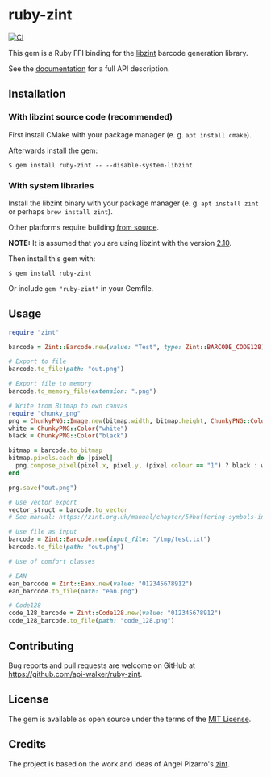 # ruby-zint

[![CI](https://github.com/api-walker/ruby-zint/actions/workflows/main.yml/badge.svg)](https://github.com/api-walker/ruby-zint/actions/workflows/main.yml)

This gem is a Ruby FFI binding for the [libzint](http://www.zint.org.uk) barcode generation library.

See the [documentation](https://rubydoc.info/github/api-walker/ruby-zint) for a full API description.

## Installation
### With libzint source code (recommended)
First install CMake with your package manager (e. g. `apt install cmake`).

Afterwards install the gem:

```
$ gem install ruby-zint -- --disable-system-libzint
```

### With system libraries

Install the libzint binary with your package manager (e. g. `apt install zint` or perhaps `brew install zint`).

Other platforms require building [from source](https://www.zint.org.uk/manual/chapter/2).

**NOTE:** It is assumed that you are using libzint with the version [2.10](https://sourceforge.net/projects/zint/files/zint/2.10.0/).

Then install this gem with:

```
$ gem install ruby-zint
```

Or include `gem "ruby-zint"` in your Gemfile.

## Usage

```ruby
require "zint"

barcode = Zint::Barcode.new(value: "Test", type: Zint::BARCODE_CODE128)

# Export to file
barcode.to_file(path: "out.png")

# Export file to memory
barcode.to_memory_file(extension: ".png")

# Write from Bitmap to own canvas
require "chunky_png"
png = ChunkyPNG::Image.new(bitmap.width, bitmap.height, ChunkyPNG::Color::TRANSPARENT)
white = ChunkyPNG::Color("white")
black = ChunkyPNG::Color("black")

bitmap = barcode.to_bitmap
bitmap.pixels.each do |pixel|
  png.compose_pixel(pixel.x, pixel.y, (pixel.colour == "1") ? black : white)
end

png.save("out.png")

# Use vector export
vector_struct = barcode.to_vector
# See manual: https://zint.org.uk/manual/chapter/5#buffering-symbols-in-memory-vector

# Use file as input
barcode = Zint::Barcode.new(input_file: "/tmp/test.txt")
barcode.to_file(path: "out.png")

# Use of comfort classes

# EAN
ean_barcode = Zint::Eanx.new(value: "012345678912")
ean_barcode.to_file(path: "ean.png")

# Code128
code_128_barcode = Zint::Code128.new(value: "012345678912")
code_128_barcode.to_file(path: "code_128.png")

```

## Contributing

Bug reports and pull requests are welcome on GitHub at https://github.com/api-walker/ruby-zint.

## License

The gem is available as open source under the terms of the [MIT License](https://opensource.org/licenses/MIT).

## Credits
The project is based on the work and ideas of Angel Pizarro's [zint](https://github.com/delagoya/zint).
